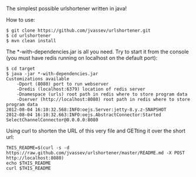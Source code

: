The simplest possible urlshortener written in java!

How to use:

    $ git clone https://github.com/jvassev/urlshortener.git
    $ cd urlshortener
    $ mvn clean install

The *-with-dependencies.jar is all you need. Try to start it from the console (you must have redis running on localhost on the default port):

    $ cd target
    $ java -jar *-with-dependencies.jar
    Customizations available
	    -Dport (8080) port to run webserver
	    -Dredis (localhost:6379) location of redis server
	    -Dnamespace (urls) root path in redis where to store program data
	    -Dserver (http://localhost:8080) root path in redis where to store program data
    2012-08-04 16:10:32.568:INFO:oejs.Server:jetty-8.y.z-SNAPSHOT
    2012-08-04 16:10:32.663:INFO:oejs.AbstractConnector:Started
    SelectChannelConnector@0.0.0.0:8080



Using curl to shorten the URL of this very file and GETting it over the short url:

    THIS_README=$(curl -s -d https://raw.github.com/jvassev/urlshortener/master/README.md -X POST http://localhost:8080)
    echo $THIS_README
    curl $THIS_README

